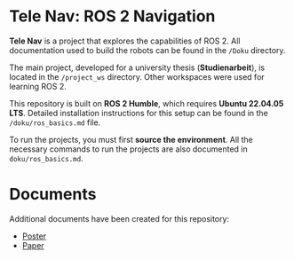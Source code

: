 # Tele Nav: ROS 2 Navigation

**Tele Nav** is a project that explores the capabilities of ROS 2. All documentation used to build the robots can be found in the `/Doku` directory.

The main project, developed for a university thesis (**Studienarbeit**), is located in the `/project_ws` directory. Other workspaces were used for learning ROS 2.

This repository is built on **ROS 2 Humble**, which requires **Ubuntu 22.04.05 LTS**. Detailed installation instructions for this setup can be found in the `/doku/ros_basics.md` file.

To run the projects, you must first **source the environment**. All the necessary commands to run the projects are also documented in `doku/ros_basics.md`.

# Documents

Additional documents have been created for this repository:  

- [Poster](Poster_Maylis_Grune_Studienarbeit.pdf)  
- [Paper](Studienarbeit_Maylis_Grune.pdf)  
